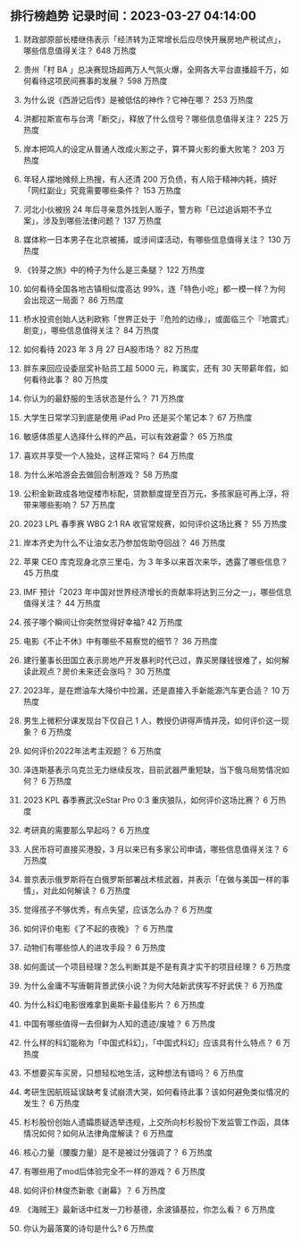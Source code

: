
## 排行榜趋势 记录时间：2023-03-27 04:14:00
  
  1. 财政部原部长楼继伟表示「经济转为正常增长后应尽快开展房地产税试点」，哪些信息值得关注？ 648 万热度
    
  2. 贵州「村 BA 」总决赛现场超两万人气氛火爆，全网各大平台直播超千万，如何看待这项民间赛事的发展？ 598 万热度
    
  3. 为什么说《西游记后传》是被低估的神作？它神在哪？ 253 万热度
    
  4. 洪都拉斯宣布与台湾「断交」，释放了什么信号？哪些信息值得关注？ 225 万热度
    
  5. 岸本把鸣人的设定从普通人改成火影之子，算不算火影的重大败笔？ 203 万热度
    
  6. 年轻人摆地摊频上热搜，有人还清 200 万负债，有人陷于精神内耗，搞好「网红副业」究竟需要哪些条件？ 153 万热度
    
  7. 河北小伙被拐 24 年后寻亲意外找到人贩子，警方称「已过追诉期不予立案」，涉及到哪些法律问题？ 137 万热度
    
  8. 媒体称一日本男子在北京被捕，或涉间谍活动，有哪些信息值得关注？ 130 万热度
    
  9. 《铃芽之旅》中的椅子为什么是三条腿？ 122 万热度
    
  10. 如何看待全国各地古镇相似度高达 99%，连「特色小吃」都一模一样？为何会出现这一局面？ 86 万热度
    
  11. 桥水投资创始人达利欧称「世界正处于『危险的边缘』，或面临三个『地震式』剧变」，哪些信息值得关注？ 84 万热度
    
  12. 如何看待 2023 年 3 月 27 日A股市场？ 82 万热度
    
  13. 胖东来回应设委屈奖补贴员工超 5000 元，称属实，还有 30 天带薪年假，如何看待此事？ 80 万热度
    
  14. 你认为的最舒服的生活状态是什么？ 71 万热度
    
  15. 大学生日常学习到底是使用 iPad Pro 还是买个笔记本？ 67 万热度
    
  16. 敏感体质星人选择什么样的产品，可以有效避雷？ 65 万热度
    
  17. 喜欢并享受一个人独处，这样正常吗？ 64 万热度
    
  18. 为什么米哈游会去做回合制游戏？ 58 万热度
    
  19. 公积金新政成各地促楼市标配，贷款额度提至百万元，多孩家庭可再上浮，将带来哪些影响？ 57 万热度
    
  20. 2023 LPL 春季赛 WBG 2:1 RA 收官常规赛，如何评价这场比赛？ 55 万热度
    
  21. 岸本齐史为什么不让油女志乃参加佐助夺回战？ 46 万热度
    
  22. 苹果 CEO 库克现身北京三里屯，为 3 年多以来首次来华，透露了哪些信息？ 45 万热度
    
  23. IMF 预计「2023 年中国对世界经济增长的贡献率将达到三分之一」，哪些信息值得关注？ 44 万热度
    
  24. 孩子哪个瞬间让你突然觉得好幸福? 42 万热度
    
  25. 电影《不止不休》中有哪些不易察觉的细节？ 36 万热度
    
  26. 建行董事长田国立表示房地产开发暴利时代已过，靠买房赚钱很难了，如何解读此观点？房价未来还会涨吗？ 30 万热度
    
  27. 2023年，是在燃油车大降价中捡漏，还是直接入手新能源汽车更合适？ 10 万热度
    
  28. 男生上微积分课发现台下仅自己 1 人，教授仍讲得声情并茂，如何评价这一现象？ 6 万热度
    
  29. 如何评价2022年法考主观题？ 6 万热度
    
  30. 泽连斯基表示乌克兰无力继续反攻，目前武器严重短缺，当下俄乌局势情况如何？ 6 万热度
    
  31. 2023 KPL 春季赛武汉eStar Pro 0:3 重庆狼队，如何评价这场比赛？ 6 万热度
    
  32. 考研真的需要那么早起吗？ 6 万热度
    
  33. 人民币将可直接买港股，3 月以来已有多家公司申请，哪些信息值得关注？ 6 万热度
    
  34. 普京表示俄罗斯将在白俄罗斯部署战术核武器，并表示「在做与美国一样的事情」，对此如何解读？ 6 万热度
    
  35. 觉得孩子不够优秀，有点失望，应该怎么办？ 6 万热度
    
  36. 如何评价电影《了不起的夜晚》？ 6 万热度
    
  37. 动物们有哪些惊人的进攻手段？ 6 万热度
    
  38. 如何面试一个项目经理？怎么判断其是不是有真才实干的项目经理？ 6 万热度
    
  39. 为什么金庸不写唐朝背景武侠小说？为何大陆新武侠写不好武侠？ 6 万热度
    
  40. 为什么科幻电影很难拿到奥斯卡最佳影片？ 6 万热度
    
  41. 中国有哪些值得一去但鲜为人知的遗迹/废墟？ 6 万热度
    
  42. 什么样的科幻能称为「中国式科幻」，「中国式科幻」应该具有什么特点？ 6 万热度
    
  43. 不想要买车买房，只想轻松地生活，这种想法有错吗？ 6 万热度
    
  44. 考研生因航班延误缺考复试崩溃大哭，如何看待此事？该如何避免类似情况的发生？ 6 万热度
    
  45. 杉杉股份创始人遗孀质疑选举违规，上交所向杉杉股份下发监管工作函，具体情况如何？如何从法律角度解读？ 6 万热度
    
  46. 核心力量（腰腹力量）是不是被过分强调了？ 6 万热度
    
  47. 有哪些用了mod后体验完全不一样的游戏？ 6 万热度
    
  48. 如何评价林俊杰新歌《谢幕》？ 6 万热度
    
  49. 《海贼王》最新话中红发一刀秒基德，余波镇基拉，你怎么看？ 6 万热度
    
  50. 你认为最落寞的诗句是什么? 6 万热度
    